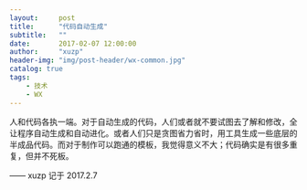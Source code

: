 ```yaml
---
layout:     post
title:      "代码自动生成"
subtitle:   ""
date:       2017-02-07 12:00:00
author:     "xuzp"
header-img: "img/post-header/wx-common.jpg"
catalog: true
tags:
    - 技术
    - WX
---
```


人和代码各执一端。对于自动生成的代码，人们或者就不要试图去了解和修改，全让程序自动生成和自动进化。或者人们只是贪图省力省时，用工具生成一些底层的半成品代码。而对于制作可以跑通的模板，我觉得意义不大；代码确实是有很多重复，但并不死板。


—— xuzp 记于 2017.2.7
